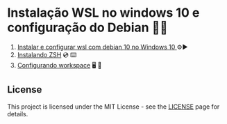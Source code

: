 
# Instalação WSL no windows 10 e configuração do Debian :woman_technologist:

1. [Instalar e configurar wsl com debian 10 no Windows 10 ](WSL/Instalar%20e%20configurar%20wsl%20com%20debian%2010%20no%20Windows.md) :gear::arrow_forward:
2. [Instalando ZSH](WSL/Instalando%20ZSH.md)  :cd:  :keyboard:
3. [Configurando workspace](WSL/Configurando%20workspace.md) :desktop_computer: :floppy_disk:

## License 

This project is licensed under the MIT License - see the [LICENSE](https://opensource.org/licenses/MIT) page for details.
